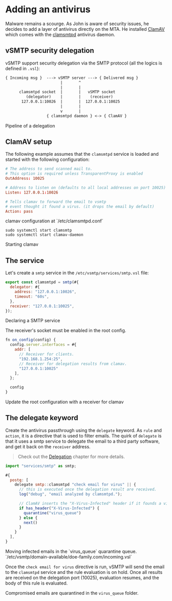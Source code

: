 # Adding an antivirus

<!-- markdown-link-check-disable-next-line -->
Malware remains a scourge. As John is aware of security issues, he decides to add a layer of antivirus directly on the MTA. He installed [ClamAV](https://www.clamav.net/) which comes with the [clamsmtpd](https://linux.die.net/man/8/clamsmtpd) antivirus daemon.

## vSMTP security delegation

vSMTP support security delegation via the SMTP protocol (all the logics is defined in `.vsl`):

```txt
{ Incoming msg }  ---> vSMTP server ---> { Delivered msg }
                        |       ^
                        |       |
      clamsmtpd socket  |       |   vSMTP socket
         (delegator)    |       |    (receiver)
       127.0.0.1:10026  |       |  127.0.0.1:10025
                        |       |
                        v       |
                  { clamsmtpd daemon } <-> { ClamAV }
```
<p class="ann"> Pipeline of a delegation </p>

## ClamAV setup

The following example assumes that the `clamsmtpd` service is loaded and started with the following configuration:

```toml
# The address to send scanned mail to.
# This option is required unless TransparentProxy is enabled
OutAddress: 10025

# Address to listen on (defaults to all local addresses on port 10025)
Listen: 127.0.0.1:10026

# Tells clamav to forward the email to vsmtp
# event thought it found a virus. (it drops the email by default)
Action: pass
```
<p class="ann"> clamav configuration at `/etc/clamsmtpd.conf` </p>

```shell
sudo systemctl start clamsmtp
sudo systemctl start clamav-daemon
```
<p class="ann"> Starting clamav </p>

## The service

Let's create a `smtp` service in the `/etc/vsmtp/services/smtp.vsl` file:

```js
export const clamsmtpd = smtp(#{
  delegator: #{
    address: "127.0.0.1:10026",
    timeout: "60s",
  },
  receiver: "127.0.0.1:10025",
});
```
<p class="ann"> Declaring a SMTP service </p>

The receiver's socket must be enabled in the root config.

```js
fn on_config(config) {
  config.server.interfaces = #{
    addr: [
      // Receiver for clients.
      "192.168.1.254:25",
      // Receiver for delegation results from clamav.
      "127.0.0.1:10025"
    ],
  };

  config
}
```
<p class="ann"> Update the root configuration with a receiver for clamav </p>

## The delegate keyword

Create the antivirus passthrough using the `delegate` keyword. As `rule` and `action`, it is a directive that is used to filter emails. The quirk of `delegate` is that it uses a smtp service to delegate the email to a third party software, and get it back on the `receiver` address.

> Check out the [Delegation](../../filtering/delegation.md) chapter for more details.

```js
import "services/smtp" as smtp;

#{
  postq: [
    delegate smtp::clamsmtpd "check email for virus" || {
      // this is executed once the delegation result are received.
      log("debug", "email analyzed by clamsmtpd.");

      // ClamAV inserts the "X-Virus-Infected" header if it founds a virus.
      if has_header("X-Virus-Infected") {
        quarantine("virus_queue")
      } else {
        next()
      }
    }
  ],
}
```
<p class="ann"> Moving infected emails in the `virus_queue` quarantine queue. `/etc/vsmtp/domain-available/doe-family.com/incoming.vsl` </p>

Once the `check email for virus` directive is run, vSMTP will send the email to the `clamsmtpd` service and the rule evaluation is on hold. Once all results are received on the delegation port (10025), evaluation resumes, and the body of this rule is evaluated.

Compromised emails are quarantined in the `virus_queue` folder.

